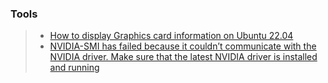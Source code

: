 ### Tools
> - [How to display Graphics card information on Ubuntu 22.04](https://net2.com/how-to-display-graphics-card-information-on-ubuntu-22-04/)
> - [NVIDIA-SMI has failed because it couldn’t communicate with the NVIDIA driver. Make sure that the latest NVIDIA driver is installed and running](https://forums.developer.nvidia.com/t/nvidia-smi-has-failed-because-it-couldnt-communicate-with-the-nvidia-driver-make-sure-that-the-latest-nvidia-driver-is-installed-and-running/197141)